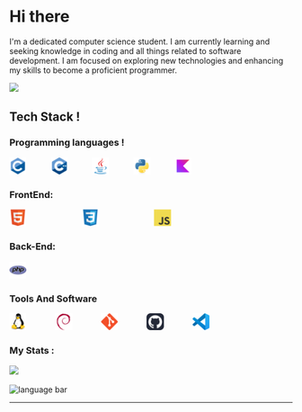
# Hi there 

I'm a dedicated computer science student. I am currently learning and seeking knowledge in coding and all things related to software development. I am focused on exploring new technologies and enhancing my skills to become a proficient programmer.


![](https://komarev.com/ghpvc/?username=nooman57554&color=green)

## Tech Stack !

### Programming languages !
<div>
    <img src="https://github.com/devicons/devicon/blob/master/icons/c/c-original.svg" alt="C programming Language logo" title="C language" width="6%" />&nbsp;&nbsp;&nbsp;&nbsp;&nbsp;&nbsp;&nbsp;&nbsp;&nbsp;&nbsp;
    <img src="https://github.com/devicons/devicon/blob/master/icons/cplusplus/cplusplus-original.svg" alt="C++ programming language logo" title="C++ language" width="6%" />&nbsp;&nbsp;&nbsp;&nbsp;&nbsp;&nbsp;&nbsp;&nbsp;&nbsp;&nbsp;
    <img src="https://github.com/devicons/devicon/blob/master/icons/java/java-original.svg" alt="Java programming language logo" title="Java language" width="6%" />&nbsp;&nbsp;&nbsp;&nbsp;&nbsp;&nbsp;&nbsp;&nbsp;&nbsp;&nbsp;
    <img src="https://github.com/devicons/devicon/blob/master/icons/python/python-original.svg" alt="Python programming language logo" title="Python language" width="6%" />&nbsp;&nbsp;&nbsp;&nbsp;&nbsp;&nbsp;&nbsp;&nbsp;&nbsp;&nbsp;
    <img src="https://github.com/devicons/devicon/blob/master/icons/kotlin/kotlin-original.svg" alt="Kotlin programming language logo" title="Kotlin language" width="6%" />
</div>

  
  
### 
### FrontEnd:
  <div>
     <img src="https://github.com/devicons/devicon/blob/master/icons/html5/html5-original.svg" alt="HTML5 logo" title="HTML5" width="6%" />&nbsp;&nbsp;&nbsp;&nbsp;&nbsp;&nbsp;&nbsp;&nbsp;&nbsp;&nbsp;&nbsp;&nbsp;&nbsp;&nbsp;&nbsp;&nbsp;&nbsp;&nbsp;&nbsp;&nbsp;&nbsp;&nbsp;&nbsp;&nbsp;
    <img src="https://github.com/devicons/devicon/blob/master/icons/css3/css3-original.svg" alt="CSS3 logo" title="CSS3" width="6%" />&nbsp;&nbsp;&nbsp;&nbsp;&nbsp;&nbsp;&nbsp;&nbsp;&nbsp;&nbsp;&nbsp;&nbsp;&nbsp;&nbsp;&nbsp;&nbsp;&nbsp;&nbsp;&nbsp;&nbsp;&nbsp;&nbsp;&nbsp;&nbsp;
    <img src="https://github.com/devicons/devicon/blob/master/icons/javascript/javascript-original.svg" alt="JS logo" title="JS" width="6%" />&nbsp;&nbsp;&nbsp;&nbsp;&nbsp;&nbsp;&nbsp;&nbsp;&nbsp;&nbsp;&nbsp;&nbsp;&nbsp;&nbsp;&nbsp;&nbsp;&nbsp;&nbsp;&nbsp;&nbsp;&nbsp;&nbsp;&nbsp;&nbsp;
  </div>
  
  ### Back-End:
  <div>
    <img src="https://github.com/devicons/devicon/blob/master/icons/php/php-original.svg" alt="PHP logo" title="PHP" width="6%" />
</div>


  
  ### Tools And Software
  <div>
    <img src="https://github.com/devicons/devicon/blob/master/icons/linux/linux-original.svg" title="linux" alt="linux logo" width="6%"/>&nbsp;&nbsp;&nbsp;&nbsp;&nbsp;&nbsp;&nbsp;&nbsp;&nbsp;&nbsp;&nbsp;&nbsp;
    <img src="https://github.com/devicons/devicon/blob/master/icons/debian/debian-original.svg" title="debian" alt="debian logo" width="6%"/>&nbsp;&nbsp;&nbsp;&nbsp;&nbsp;&nbsp;&nbsp;&nbsp;&nbsp;&nbsp;&nbsp;&nbsp;
    <img src="https://github.com/devicons/devicon/blob/master/icons/git/git-original.svg" title="git" alt="git logo" width="6%"/>&nbsp;&nbsp;&nbsp;&nbsp;&nbsp;&nbsp;&nbsp;&nbsp;&nbsp;&nbsp;&nbsp;&nbsp;
    <img src="https://github.com/tandpfun/skill-icons/blob/main/icons/Github-Dark.svg" title="github" alt="github logo" width="6%"/>&nbsp;&nbsp;&nbsp;&nbsp;&nbsp;&nbsp;&nbsp;&nbsp;&nbsp;&nbsp;&nbsp;&nbsp;
    <img src="https://github.com/devicons/devicon/blob/master/icons/vscode/vscode-original.svg" title="VSCode" alt="VSCode logo" width="6%"/>
  </div>

  ### My Stats :
<div>
    
<img align="top" style="width: 59%" src="http://github-readme-streak-stats.herokuapp.com?user=nooman57554&theme=dark&background=000000">
<br>
<br>
<img src="https://github-readme-stats.vercel.app/api/top-langs/?username=nooman57554&layout=compact&theme=vision-friendly-dark" alt="language bar" title="most used languages">
 
</div>
  
  ----
  
 <!--- ### My Stats :
[![GitHub Streak](http://github-readme-streak-stats.herokuapp.com?user=nooman57554&theme=dark&background=000000)](https://git.io/streak-stats)
--->

<!--[![Top Langs](https://github-readme-stats.vercel.app/api/top-langs/?username=nooman57554&layout=compact&theme=vision-friendly-dark)](https://github.com/nooman57554/github-readme-stats) 
-->
